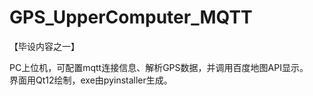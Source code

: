 # GPS_UpperComputer_MQTT  
【毕设内容之一】  
  
PC上位机，可配置mqtt连接信息、解析GPS数据，并调用百度地图API显示。  
界面用Qt12绘制，exe由pyinstaller生成。  








